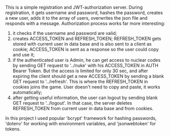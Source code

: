 This is a simple registration and JWT-authorization server. During registration, it gets username and password, hashes the password, creates a new user, adds it to the array of users, overwrites the json file and responds with a message. Authorization process works far more interesting: 
1) it checks if the username and password are valid;
2) creates ACCESS_TOKEN and REFRESH_TOKEN; REFRESH_TOKEN gets stored with current user in data base and is also sent to a client as cookie; ACCESS_TOKEN is sent as a response so the user could copy and use it;
3) if the authenticated user is Admin, he can get access to nuclear codes by sending GET request to '../nuke' with his ACCESS_TOKEN in AUTH Bearer Token. But the access is limited for only 30 sec, and after expiring the client should get a new ACCESS_TOKEN by sending a blank GET request to '../refresh'. This is where the REFRESH_TOKEN in cookies joins the game. User doesn't need to
copy and paste, it works automatically;
4) after getting useful information, the user can logout by sending blank GET request to '../logout'. In that case, the server deletes REFRESH_TOKEN from current user in data base and from cookies.

In this project I used popular 'bcrypt' framework for hashing passwords, 'dotenv' for working with environment variables, and 'jsonwebtoken' for tokens.
